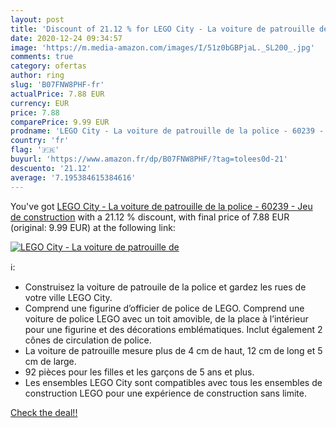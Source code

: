 ```yaml
---
layout: post
title: 'Discount of 21.12 % for LEGO City - La voiture de patrouille de '
date: 2020-12-24 09:34:57
image: 'https://m.media-amazon.com/images/I/51z0bGBPjaL._SL200_.jpg'
comments: true
category: ofertas
author: ring
slug: 'B07FNW8PHF-fr'
actualPrice: 7.88 EUR
currency: EUR
price: 7.88
comparePrice: 9.99 EUR
prodname: 'LEGO City - La voiture de patrouille de la police - 60239 - Jeu de construction'
country: 'fr'
flag: '🇫🇷'
buyurl: 'https://www.amazon.fr/dp/B07FNW8PHF/?tag=tolees0d-21'
descuento: '21.12'
average: '7.195384615384616'
---
```


You've got [LEGO City - La voiture de patrouille de la police - 60239 - Jeu de construction](https://www.amazon.fr/dp/B07FNW8PHF/?tag=tolees0d-21) with a  21.12 % discount, with final price of 7.88 EUR (original: 9.99 EUR) at the following link:

[![LEGO City - La voiture de patrouille de ](https://m.media-amazon.com/images/I/51z0bGBPjaL._SL200_.jpg)](https://www.amazon.fr/dp/B07FNW8PHF/?tag=tolees0d-21)

ℹ️:

- Construisez la voiture de patrouile de la police et gardez les rues de votre ville LEGO City.
- Comprend une figurine d’officier de police de LEGO. Comprend une voiture de police LEGO avec un toit amovible, de la place à l’intérieur pour une figurine et des décorations emblématiques. Inclut également 2 cônes de circulation de police.
- La voiture de patrouille mesure plus de 4 cm de haut, 12 cm de long et 5 cm de large.
- 92 pièces pour les filles et les garçons de 5 ans et plus.
- Les ensembles LEGO City sont compatibles avec tous les ensembles de construction LEGO pour une expérience de construction sans limite.

[Check the deal!!](https://www.amazon.fr/dp/B07FNW8PHF/?tag=tolees0d-21)

